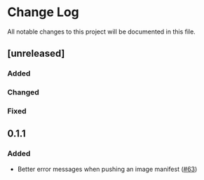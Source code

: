 # Change Log
All notable changes to this project will be documented in this file.
## [unreleased]

### Added

### Changed

### Fixed

## 0.1.1
### Added
- Better error messages when pushing an image manifest ([#63](https://github.com/google/jib/pull/63))
